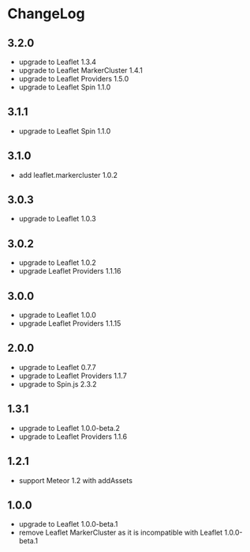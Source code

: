 # ChangeLog

## 3.2.0
- upgrade to Leaflet 1.3.4
- upgrade to Leaflet MarkerCluster 1.4.1
- upgrade to Leaflet Providers 1.5.0
- upgrade to Leaflet Spin 1.1.0

## 3.1.1
- upgrade to Leaflet Spin 1.1.0

## 3.1.0
- add leaflet.markercluster 1.0.2

## 3.0.3
- upgrade to Leaflet 1.0.3

## 3.0.2
- upgrade to Leaflet 1.0.2
- upgrade Leaflet Providers 1.1.16

## 3.0.0
- upgrade to Leaflet 1.0.0
- upgrade Leaflet Providers 1.1.15

## 2.0.0
- upgrade to Leaflet 0.7.7
- upgrade to Leaflet Providers 1.1.7
- upgrade to Spin.js 2.3.2

## 1.3.1
- upgrade to Leaflet 1.0.0-beta.2
- upgrade to Leaflet Providers 1.1.6

## 1.2.1
- support Meteor 1.2 with addAssets

## 1.0.0
- upgrade to Leaflet 1.0.0-beta.1
- remove Leaflet MarkerCluster as it is incompatible with Leaflet 1.0.0-beta.1
